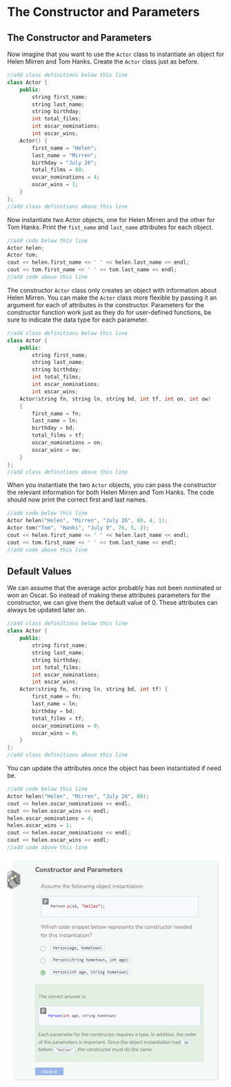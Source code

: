 # The Constructor and Parameters
## The Constructor and Parameters
Now imagine that you want to use the `Actor` class to instantiate an object for Helen Mirren and Tom Hanks. Create the `Actor` class just as before.

```cpp
//add class definitions below this line
class Actor {
    public:
        string first_name;
        string last_name;
        string birthday;
        int total_films;
        int oscar_nominations;
        int oscar_wins;
    Actor() {
        first_name = "Helen";
        last_name = "Mirren";
        birthday = "July 26";
        total_films = 80;
        oscar_nominations = 4;
        oscar_wins = 1;
    }
};
//add class definitions above this line
```

Now instantiate two Actor objects, one for Helen Mirren and the other for Tom Hanks. Print the `fist_name` and `last_name` attributes for each object.

```cpp
//add code below this line
Actor helen;
Actor tom;
cout << helen.first_name << ' ' << helen.last_name << endl;
cout << tom.first_name << ' ' << tom.last_name << endl;
//add code above this line
```

The constructor `Actor` class only creates an object with information about Helen Mirren. You can make the `Actor` class more flexible by passing it an argument for each of attributes in the constructor. Parameters for the constructor function work just as they do for user-defined functions, be sure to indicate the data type for each parameter.

```cpp
//add class definitions below this line
class Actor {
    public:
        string first_name;
        string last_name;
        string birthday;
        int total_films;
        int oscar_nominations;
        int oscar_wins;
    Actor(string fn, string ln, string bd, int tf, int on, int ow)
    {
        first_name = fn;
        last_name = ln;
        birthday = bd;
        total_films = tf;
        oscar_nominations = on;
        oscar_wins = ow;
    }
};
//add class definitions above this line
```

When you instantiate the two `Actor` objects, you can pass the constructor the relevant information for both Helen Mirren and Tom Hanks. The code should now print the correct first and last names.

```cpp
//add code below this line
Actor helen("Helen", "Mirren", "July 26", 80, 4, 1);
Actor tom("Tom", "Hanks", "July 9", 76, 5, 2);
cout << helen.first_name << ' ' << helen.last_name << endl;
cout << tom.first_name << ' ' << tom.last_name << endl;
//add code above this line
```

## Default Values
We can assume that the average actor probably has not been nominated or won an Oscar. So instead of making these attributes parameters for the constructor, we can give them the default value of 0. These attributes can always be updated later on.

```cpp
//add class definitions below this line
class Actor {
    public:
        string first_name;
        string last_name;
        string birthday;
        int total_films;
        int oscar_nominations;
        int oscar_wins;
    Actor(string fn, string ln, string bd, int tf) {
        first_name = fn;
        last_name = ln;
        birthday = bd;
        total_films = tf;
        oscar_nominations = 0;
        oscar_wins = 0;
    }
};
//add class definitions above this line
```

You can update the attributes once the object has been instantiated if need be.

```cpp
//add code below this line
Actor helen("Helen", "Mirren", "July 26", 80);
cout << helen.oscar_nominations << endl;
cout << helen.oscar_wins << endl;
helen.oscar_nominations = 4;
helen.oscar_wins = 1;
cout << helen.oscar_nominations << endl;
cout << helen.oscar_wins << endl;
//add code above this line
```

![Question 4](_assets/Q4.png)
